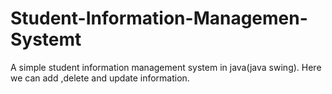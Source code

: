 # Student-Information-Managemen-Systemt
A simple student information management system in java(java swing). Here we can add ,delete and update information.
